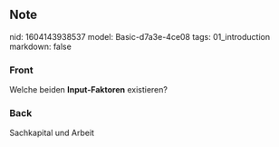 ## Note
nid: 1604143938537
model: Basic-d7a3e-4ce08
tags: 01_introduction
markdown: false

### Front
<p>Welche beiden <b>Input-Faktoren</b> existieren?

### Back
Sachkapital und Arbeit
